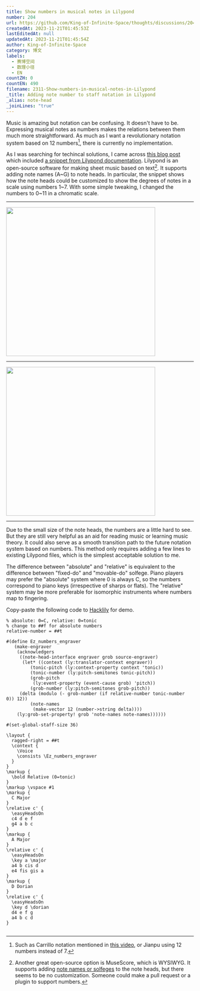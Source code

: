 ```yaml
---
title: Show numbers in musical notes in Lilypond
number: 204
url: https://github.com/King-of-Infinite-Space/thoughts/discussions/204
createdAt: 2023-11-21T01:45:53Z
lastEditedAt: null
updatedAt: 2023-11-21T01:45:54Z
author: King-of-Infinite-Space
category: 博文
labels:
  - 赛博空间
  - 数理小径
  - EN
countZH: 0
countEN: 490
filename: 2311-Show-numbers-in-musical-notes-in-Lilypond
_title: Adding note number to staff notation in Lilypond
_alias: note-head
_joinLines: "true"
---
```


<!-- _title: Adding note number to staff notation in Lilypond -->
<!-- _alias: note-head -->
<!-- _joinLines: true -->

Music is amazing but notation can be confusing. It doesn't have to be. Expressing musical notes as numbers makes the relations between them much more straightforward. As much as I want a revolutionary notation system based on 12 numbers[^1], there is currently no implementation.

As I was searching for techincal solutions, I came across [this blog post](https://blog.csdn.net/qq_36822973/article/details/130724932) which included [a snippet from Lilypond documentation](https://lilypond.org/doc/v2.25/Documentation/notation/easy-notation-note-heads). Lilypond is an open-source software for making sheet music based on text[^2]. It supports adding note names (A\~G) to note heads. In particular, the snippet shows how the note heads could be customized to show the degrees of notes in a scale using numbers 1\~7. With some simple tweaking, I changed the numbers to 0\~11 in a chromatic scale.

----------

<img src="https://cdn.jsdelivr.net/gh/King-of-Infinite-Space/image-host/2023/ly-absolute.png" width="400px">

----------

<img src="https://cdn.jsdelivr.net/gh/King-of-Infinite-Space/image-host/2023/ly-relative.png" width="400px">

----------

Due to the small size of the note heads, the numbers are a little hard to see. But they are still very helpful as an aid for reading music or learning music theory. It could also serve as a smooth transition path to the future notation system based on numbers. This method only requires adding a few lines to existing Lilypond files, which is the simplest acceptable solution to me.

The difference between "absolute" and "relative" is equivalent to the difference between "fixed-do" and "movable-do" solfege. Piano players may prefer the "absolute" system where 0 is always C, so the numbers correspond to piano keys (irrespective of sharps or flats). The "relative" system may be more preferable for isomorphic instruments where numbers map to fingering.

Copy-paste the following code to [Hacklily](https://hacklily.org/) for demo.

    % absolute: 0=C, relative: 0=tonic
    % change to ##f for absolute numbers
    relative-number = ##t

    #(define Ez_numbers_engraver
       (make-engraver
        (acknowledgers
         ((note-head-interface engraver grob source-engraver)
          (let* ((context (ly:translator-context engraver))
             (tonic-pitch (ly:context-property context 'tonic))
             (tonic-number (ly:pitch-semitones tonic-pitch))
             (grob-pitch
              (ly:event-property (event-cause grob) 'pitch))
             (grob-number (ly:pitch-semitones grob-pitch))
         (delta (modulo (- grob-number (if relative-number tonic-number 0)) 12))
             (note-names
              (make-vector 12 (number->string delta))))
        (ly:grob-set-property! grob 'note-names note-names))))))

    #(set-global-staff-size 36)

    \layout {
      ragged-right = ##t
      \context {
        \Voice
        \consists \Ez_numbers_engraver
      }
    }
    \markup {
      \bold Relative (0=tonic)
    }
    \markup \vspace #1
    \markup {
      C Major
    }
    \relative c' {
      \easyHeadsOn
      c4 d e f
      g4 a b c
    }
    \markup {
      A Major
    }
    \relative c' {
      \easyHeadsOn
      \key a \major
      a4 b cis d
      e4 fis gis a
    }
    \markup {
      D Dorian
    }
    \relative c' {
      \easyHeadsOn
      \key d \dorian
      d4 e f g
      a4 b c d
    }

[^1]: Such as Carrillo notation mentioned in [this video](https://youtu.be/Eq3bUFgEcb4?si=7Q0ehUXbKAlvp6X9&t=4012), or Jianpu using 12 numbers instead of 7.

[^2]: Another great open-source option is MuseScore, which is WYSIWYG. It supports adding [note names or solfeges](https://musescore.org/en/handbook/3/notehead-schemes) to the note heads, but there seems to be no customization. Someone could make a pull request or a plugin to support numbers.

<img src="https://count.lnfinite.space/post/note-head.svg?plus=1" width="0" height="0"/>